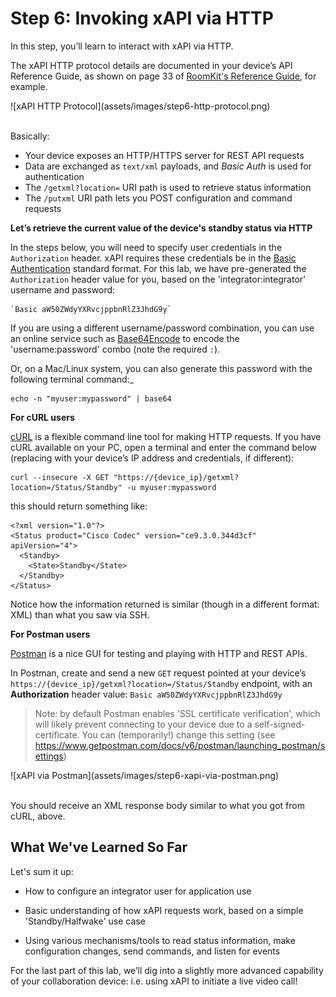 # Step 6: Invoking xAPI via HTTP

In this step, you’ll learn to interact with xAPI via HTTP.

The xAPI HTTP protocol details are documented in your device’s API Reference Guide, as shown on page 33 of [RoomKit's Reference Guide](https://www.cisco.com/c/dam/en/us/td/docs/telepresence/endpoint/ce92/room-kit-api-reference-guide-ce92.pdf), for example.

<div align="left">![xAPI HTTP Protocol](assets/images/step6-http-protocol.png)</div><br/>

Basically:
- Your device exposes an HTTP/HTTPS server for REST API requests
- Data are exchanged as `text/xml` payloads, and _Basic Auth_ is used for authentication
- The `/getxml?location=` URI path is used to retrieve status information
- The `/putxml` URI path lets you POST configuration and command requests

**Let’s retrieve the current value of the device's standby status via HTTP**

In the steps below, you will need to specify user credentials in the `Authorization` header.  xAPI requires these credentials be in the [Basic Authentication](https://en.wikipedia.org/wiki/Basic_access_authentication) standard format.  For this lab, we have pre-generated the `Authorization` header value for you, based on the 'integrator:integrator' username and password:

```
`Basic aW50ZWdyYXRvcjppbnRlZ3JhdG9y`
```

If you are using a different username/password combination, you can use an online service such as [Base64Encode](https://www.base64encode.org/) to encode the 'username:password' combo (note the required `:`).

Or, on a Mac/Linux system, you can also generate this password with the following terminal command:_

```shell
echo -n "myuser:mypassword" | base64
```

**For cURL users**

[cURL](https://curl.haxx.se/) is a flexible command line tool for making HTTP requests.  If you have cURL available on your PC, open a terminal and enter the command below (replacing with your device’s IP address and credentials, if different):

```shell
curl --insecure -X GET "https://{device_ip}/getxml?location=/Status/Standby" -u myuser:mypassword
```

this should return something like:

```shell
<?xml version="1.0"?>
<Status product="Cisco Codec" version="ce9.3.0.344d3cf" apiVersion="4">
  <Standby>
    <State>Standby</State>
  </Standby>
</Status>
```

Notice how the information returned is similar (though in a different format: XML) than what you saw via SSH.

**For Postman users**

[Postman](https://www.getpostman.org) is a nice GUI for testing and playing with HTTP and REST APIs.

In Postman, create and send a new `GET` request pointed at your device’s `https://{device_ip}/getxml?location=/Status/Standby` endpoint, with an **Authorization** header value: `Basic aW50ZWdyYXRvcjppbnRlZ3JhdG9y`

>Note: by default Postman enables 'SSL certificate verification', which will likely prevent connecting to your device due to a  self-signed-certificate.  You can (temporarily!) change this setting (see  https://www.getpostman.com/docs/v6/postman/launching_postman/settings)

<div align="left">![xAPI via Postman](assets/images/step6-xapi-via-postman.png)</div><br/>

You should receive an XML response body similar to what you got from cURL, above.

## What We've Learned So Far

Let's sum it up:

* How to configure an integrator user for application use

* Basic understanding of how xAPI requests work, based on a simple 'Standby/Halfwake' use case

* Using various mechanisms/tools to read status information, make configuration changes, send commands, and listen for events

For the last part of this lab, we’ll dig into a slightly more advanced capability of your collaboration device: i.e. using xAPI to initiate a live video call!
